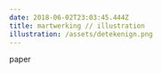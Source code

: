 ```yaml
---
date: 2018-06-02T23:03:45.444Z
title: martwerking // illustration
illustration: /assets/detekenign.png
---
```

paper
